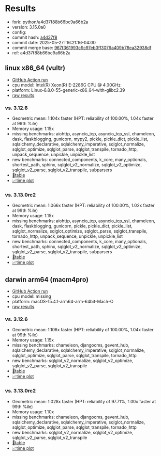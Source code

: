 # Results

- fork: python/a4d37f88b66bc9a66b2a
- version: 3.15.0a0
- config: 
- commit hash: [a4d37f8](https://github.com/python/cpython/commit/a4d37f8)
- commit date: 2025-05-27T16:21:16-04:00
- commit merge base: [967f361993c9c97eb3ff3076a409b78ea32938df](https://github.com/python/cpython/commit/967f361993c9c97eb3ff3076a409b78ea32938df)
- ref: a4d37f88b66bc9a66b2a

## linux x86_64 (vultr)

- [GitHub Action run](https://github.com/facebookexperimental/free-threading-benchmarking/actions/runs/15288579907)
- cpu model: Intel(R) Xeon(R) E-2286G CPU @ 4.00GHz
- platform: Linux-6.8.0-55-generic-x86_64-with-glibc2.39
- [raw results](bm-20250527-vultr-x86_64-python-a4d37f88b66bc9a66b2a-3.15.0a0-a4d37f8.json)

### vs. 3.12.6

- Geometric mean: 1.104x faster (HPT: reliability of 100.00%, 1.04x faster at 99th %ile)
- Memory usage: 1.15x
- missing benchmarks: aiohttp, asyncio_tcp, asyncio_tcp_ssl, chameleon, dask, flaskblogging, gunicorn, mypy2, pickle, pickle_dict, pickle_list, sqlalchemy_declarative, sqlalchemy_imperative, sqlglot_normalize, sqlglot_optimize, sqlglot_parse, sqlglot_transpile, tornado_http, unpack_sequence, unpickle, unpickle_list
- new benchmarks: connected_components, k_core, many_optionals, shortest_path, sphinx, sqlglot_v2_normalize, sqlglot_v2_optimize, sqlglot_v2_parse, sqlglot_v2_transpile, subparsers
- [📄table](bm-20250527-vultr-x86_64-python-a4d37f88b66bc9a66b2a-3.15.0a0-a4d37f8-vs-3.12.6.md)
- [📈time plot](bm-20250527-vultr-x86_64-python-a4d37f88b66bc9a66b2a-3.15.0a0-a4d37f8-vs-3.12.6.svg)

### vs. 3.13.0rc2

- Geometric mean: 1.066x faster (HPT: reliability of 100.00%, 1.02x faster at 99th %ile)
- Memory usage: 1.15x
- missing benchmarks: aiohttp, asyncio_tcp, asyncio_tcp_ssl, chameleon, dask, flaskblogging, gunicorn, pickle, pickle_dict, pickle_list, sqlglot_normalize, sqlglot_optimize, sqlglot_parse, sqlglot_transpile, tornado_http, unpack_sequence, unpickle, unpickle_list
- new benchmarks: connected_components, k_core, many_optionals, shortest_path, sphinx, sqlglot_v2_normalize, sqlglot_v2_optimize, sqlglot_v2_parse, sqlglot_v2_transpile, subparsers
- [📄table](bm-20250527-vultr-x86_64-python-a4d37f88b66bc9a66b2a-3.15.0a0-a4d37f8-vs-3.13.0rc2.md)
- [📈time plot](bm-20250527-vultr-x86_64-python-a4d37f88b66bc9a66b2a-3.15.0a0-a4d37f8-vs-3.13.0rc2.svg)

## darwin arm64 (macm4pro)

- [GitHub Action run](https://github.com/facebookexperimental/free-threading-benchmarking/actions/runs/15288579907)
- cpu model: missing
- platform: macOS-15.4.1-arm64-arm-64bit-Mach-O
- [raw results](bm-20250527-macm4pro-arm64-python-a4d37f88b66bc9a66b2a-3.15.0a0-a4d37f8.json)

### vs. 3.12.6

- Geometric mean: 1.109x faster (HPT: reliability of 100.00%, 1.04x faster at 99th %ile)
- Memory usage: 1.15x
- missing benchmarks: chameleon, djangocms, gevent_hub, sqlalchemy_declarative, sqlalchemy_imperative, sqlglot_normalize, sqlglot_optimize, sqlglot_parse, sqlglot_transpile, tornado_http
- new benchmarks: sqlglot_v2_normalize, sqlglot_v2_optimize, sqlglot_v2_parse, sqlglot_v2_transpile
- [📄table](bm-20250527-macm4pro-arm64-python-a4d37f88b66bc9a66b2a-3.15.0a0-a4d37f8-vs-3.12.6.md)
- [📈time plot](bm-20250527-macm4pro-arm64-python-a4d37f88b66bc9a66b2a-3.15.0a0-a4d37f8-vs-3.12.6.svg)

### vs. 3.13.0rc2

- Geometric mean: 1.028x faster (HPT: reliability of 97.71%, 1.00x faster at 99th %ile)
- Memory usage: 1.10x
- missing benchmarks: chameleon, djangocms, gevent_hub, sqlalchemy_declarative, sqlalchemy_imperative, sqlglot_normalize, sqlglot_optimize, sqlglot_parse, sqlglot_transpile, tornado_http
- new benchmarks: sqlglot_v2_normalize, sqlglot_v2_optimize, sqlglot_v2_parse, sqlglot_v2_transpile
- [📄table](bm-20250527-macm4pro-arm64-python-a4d37f88b66bc9a66b2a-3.15.0a0-a4d37f8-vs-3.13.0rc2.md)
- [📈time plot](bm-20250527-macm4pro-arm64-python-a4d37f88b66bc9a66b2a-3.15.0a0-a4d37f8-vs-3.13.0rc2.svg)

